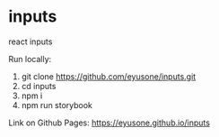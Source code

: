 # inputs
react inputs

Run locally:

1. git clone https://github.com/eyusone/inputs.git
2. cd inputs
3. npm i
4. npm run storybook

Link on Github Pages: https://eyusone.github.io/inputs

